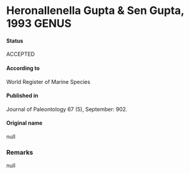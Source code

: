 Heronallenella Gupta & Sen Gupta, 1993 GENUS
=======

#### Status
ACCEPTED

#### According to
World Register of Marine Species

#### Published in
Journal of Paleontology 67 (5), September: 902.

#### Original name
null

### Remarks
null